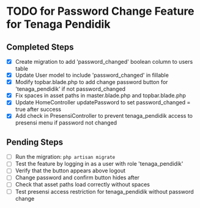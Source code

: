 # TODO for Password Change Feature for Tenaga Pendidik

## Completed Steps
- [x] Create migration to add 'password_changed' boolean column to users table
- [x] Update User model to include 'password_changed' in fillable
- [x] Modify topbar.blade.php to add change password button for 'tenaga_pendidik' if not password_changed
- [x] Fix spaces in asset paths in master.blade.php and topbar.blade.php
- [x] Update HomeController updatePassword to set password_changed = true after success
- [x] Add check in PresensiController to prevent tenaga_pendidik access to presensi menu if password not changed

## Pending Steps
- [ ] Run the migration: `php artisan migrate`
- [ ] Test the feature by logging in as a user with role 'tenaga_pendidik'
- [ ] Verify that the button appears above logout
- [ ] Change password and confirm button hides after
- [ ] Check that asset paths load correctly without spaces
- [ ] Test presensi access restriction for tenaga_pendidik without password change
